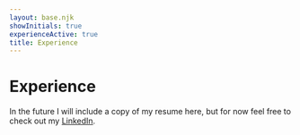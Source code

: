 ```yaml
---
layout: base.njk
showInitials: true
experienceActive: true
title: Experience
---
```


# Experience

In the future I will include a copy of my resume here, but for now feel free to check out my
[LinkedIn](https://www.linkedin.com/in/daniel-way-693868171).
